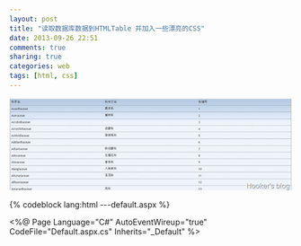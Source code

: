 ```yaml
---
layout: post
title: "读取数据库数据到HTMLTable 并加入一些漂亮的CSS"
date: 2013-09-26 22:51
comments: true
sharing: true
categories: web
tags: [html, css] 
---
```



![效果图](/images/WindowsLiveWriter/edb0d7de12e0/352A5F48/20090528_00079.jpg)

{% codeblock lang:html ---default.aspx %}

<%@ Page Language="C#" AutoEventWireup="true" CodeFile="Default.aspx.cs" Inherits="_Default" %>

<!DOCTYPE html PUBLIC "-//W3C//DTD XHTML 1.0 Transitional//EN" "http://www.w3.org/TR/xhtml1/DTD/xhtml1-transitional.dtd">

<html xmlns="http://www.w3.org/1999/xhtml">

<head runat="server">
    <title></title>
    <style>
        /* roScripts Table Design by Mihalcea Romeo www.roscripts.com */
        
        table
        {
            border-collapse: collapse;
            background: #EFF4FB url(http://www.roscripts.com/images/teaser.gif) repeat-x;
            border-left: 1px solid #686868;
            border-right: 1px solid #686868;
            font: 0.8em/145% 'Trebuchet MS' ,helvetica,arial,verdana;
            color: #333;
        }
        td, th
        {
            padding: 5px;
        }
        caption
        {
            padding: 0 0 .5em 0;
            text-align: left;
            font-size: 1.4em;
            font-weight: bold;
            text-transform: uppercase;
            color: #333;
            background: transparent;
        }
        /* =links */
        
        table a
        {
            color: #950000;
            text-decoration: none;
        }
        table a:link
        {
        }
        table a:visited
        {
            font-weight: normal;
            color: #666;
            text-decoration: line-through;
        }
        table a:hover
        {
            border-bottom: 1px dashed #bbb;
        }
        /* =head =foot*/
        
        thead th, tfoot th, tfoot td
        {
            background: #333 url(http://www.roscripts.com/images/llsh.gif) repeat-x;
            color: #fff;
        }
        tfoot td
        {
            text-align: right;
        }
        /* =body */
        
        tbody th, tbody td
        {
            border-bottom: dotted 1px #333;
        }
        tbody th
        {
            white-space: nowrap;
        }
        tbody th a
        {
            color: #333;
        }
        .odd
        {
        }
        tbody tr:hover
        {
            background: #fafafa;
        }
    </style>
    
</head>
<body>
    <form id="form1" runat="server">
    <div>
        <div id="display" runat="server">
            中国高等植物名录</div>
    </div>
    </form>
</body>
</html>
{% endcodeblock %}